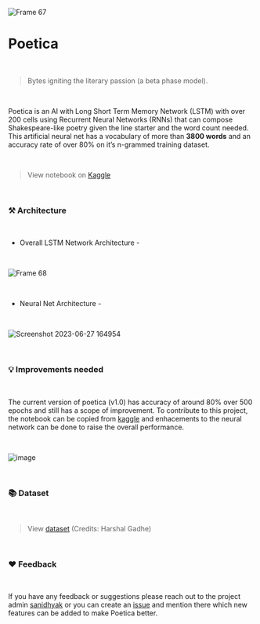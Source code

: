 ![Frame 67](https://github.com/notsanidhyak/Poetica/assets/86651116/fd740994-d768-4aa0-a3ef-fccab1d69245)


# Poetica
<br>

> Bytes igniting the literary passion (a beta phase model). 
<br>

Poetica is an AI with Long Short Term Memory Network (LSTM) with over 200 cells using Recurrent Neural Networks (RNNs) that can compose Shakespeare-like poetry given the line starter and the word count needed. This artificial neural net has a vocabulary of more than **3800 words** and an accuracy rate of over 80% on it’s n-grammed training dataset.

<br>

> View notebook on [Kaggle](https://www.kaggle.com/code/sanidhyak/poemsbyai)
<br>

### ⚒️ Architecture
<br>

- Overall LSTM Network Architecture -
<br>


![Frame 68](https://github.com/notsanidhyak/Poetica/assets/86651116/2fd15c23-d7a6-4cd1-9fc4-9715deb4147e)

<br>

- Neural Net Architecture -
<br>

![Screenshot 2023-06-27 164954](https://github.com/notsanidhyak/Poetica/assets/86651116/767335d7-e327-4c5b-a2ca-e96bcd72a8b8)

<br>

### 💡 Improvements needed
<br>

The current version of poetica (v1.0) has accuracy of around 80% over 500 epochs and still has a scope of improvement. To contribute to this project, the notebook can be copied from [kaggle](https://www.kaggle.com/code/sanidhyak/poemsbyai) and enhacements to the neural network can be done to raise the overall performance.

<br>

![image](https://github.com/notsanidhyak/Poetica/assets/86651116/a4df29d7-7140-474b-b2f6-da46ab245850)

<br>

### 📚 Dataset
<br>

> View [dataset](https://www.kaggle.com/datasets/harshalgadhe/poem-generation) (Credits: Harshal Gadhe)
<br>

### ❤️ Feedback
<br>

If you have any feedback or suggestions please reach out to the project admin [sanidhyak](https://github.com/notsanidhyak) or you can create an [issue](https://github.com/notsanidhyak/Poetica/issues) and mention there which new features can be added to make Poetica better.





